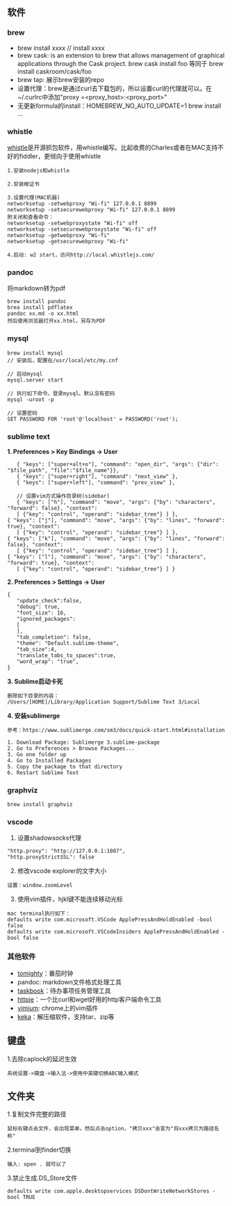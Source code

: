 ## 软件
### brew

- brew install xxxx // install xxxx
- brew cask: 
is an extension to brew that allows management of graphical applications through the Cask project.
brew cask install foo 等同于 brew install caskroom/cask/foo
- brew tap: 展示brew安装的repo
- 设置代理：brew是通过curl去下载包的，所以设置curl的代理就可以。在~/.curlrc中添加"proxy =<proxy_host>:<proxy_port>"
- 无更新formula的install：HOMEBREW_NO_AUTO_UPDATE=1 brew install ...



### whistle
[whistle](https://github.com/avwo/whistle/blob/master/README-zh_CN.md)是开源抓包软件，用whistle编写。比起收费的Charles或者在MAC支持不好的fiddler，更倾向于使用whistle

```
1.安装nodejs和whistle

2.安装根证书

3.设置代理(MAC机器)
networksetup -setwebproxy "Wi-fi" 127.0.0.1 8899
networksetup -setsecurewebproxy "Wi-fi" 127.0.0.1 8899
附关闭和查看命令：
networksetup -setwebproxystate "Wi-fi" off
networksetup -setsecurewebproxystate "Wi-fi" off
networksetup -getwebproxy "Wi-fi"
networksetup -getsecurewebproxy "Wi-fi"

4.启动: w2 start，访问http://local.whistlejs.com/
```

### pandoc
将markdown转为pdf

```
brew install pandoc
brea install pdflatex
pandoc xx.md -o xx.html
然后使用浏览器打开xx.html，另存为PDF
```

### mysql
```
brew install mysql
// 安装后，配置在/usr/local/etc/my.cnf

// 启动mysql
mysql.server start

// 执行如下命令，登录mysql。默认没有密码
mysql -uroot -p

// 设置密码
SET PASSWORD FOR 'root'@'localhost' = PASSWORD('root');

```

### sublime text
**1. Preferences > Key Bindings -> User**

 ```
 	{ "keys": ["super+alt+o"], "command": "open_dir", "args": {"dir": "$file_path", "file":"$file_name"}},
	{ "keys": ["super+right"], "command": "next_view" },
	{ "keys": ["super+left"], "command": "prev_view" },

	// 设置vim方式操作目录树(sidebar)
    { "keys": ["h"], "command": "move", "args": {"by": "characters", "forward": false}, "context":
    [ {"key": "control", "operand": "sidebar_tree"} ] },
{ "keys": ["j"], "command": "move", "args": {"by": "lines", "forward": true}, "context":
    [ {"key": "control", "operand": "sidebar_tree"} ] },
{ "keys": ["k"], "command": "move", "args": {"by": "lines", "forward": false}, "context":
    [ {"key": "control", "operand": "sidebar_tree"} ] },
{ "keys": ["l"], "command": "move", "args": {"by": "characters", "forward": true}, "context":
    [ {"key": "control", "operand": "sidebar_tree"} ] }
 ```
 
 **2. Preferences > Settings -> User**
 
 ```
 {
    "update_check":false,
	"debug": true,
	"font_size": 16,
	"ignored_packages":
	[
	],
	"tab_completion": false,
	"theme": "Default.sublime-theme",
	"tab_size":4,
	"translate_tabs_to_spaces":true,
	"word_wrap": "true",
}
 ```

**3. Sublime启动卡死**

```
删除如下目录的内容：
/Users/[HOME]/Library/Application Support/Sublime Text 3/Local
```

**4. 安装sublimerge**

```
参考：https://www.sublimerge.com/sm3/docs/quick-start.html#installation

1. Download Package: Sublimerge 3.sublime-package
2. Go to Preferences > Browse Packages...
3. Go one folder up
4. Go to Installed Packages
5. Copy the package to that directory
6. Restart Sublime Text
```

### graphviz
```
brew install graphviz
```

### vscode
1. 设置shadowsocks代理
```
"http.proxy": "http://127.0.0.1:1087",
"http.proxyStrictSSL": false
```

2. 修改vscode explorer的文字大小
```
设置：window.zoomLevel
```

3. 使用vim插件，hjkl键不能连续移动光标
```
mac terminal执行如下：
defaults write com.microsoft.VSCode ApplePressAndHoldEnabled -bool false
defaults write com.microsoft.VSCodeInsiders ApplePressAndHoldEnabled -bool false
```

### 其他软件
- [tomighty](http://tomighty.org/)：番茄时钟
- pandoc: markdown文件格式处理工具
- [taskbook](https://github.com/klaussinani/taskbook)：待办事项任务管理工具
- [httpie](https://github.com/jakubroztocil/httpie)：一个比curl和wget好用的http客户端命令工具
- [vimium](https://github.com/philc/vimium): chrome上的vim插件
- [keka](https://www.keka.io/zh-cn/)：解压缩软件，支持tar、zip等

## 键盘
1.去除caplock的延迟生效

```
系统设置->键盘->输入法->使用中英键切换ABC输入模式
```

## 文件夹
1.复制文件完整的路径

```
鼠标右键点击文件，会出现菜单。然后点击option，"拷贝xxx"会变为"将xxx拷贝为路径名称"
```

2.terminal到finder切换

```
输入: open . 就可以了
```

3.禁止生成.DS_Store文件
```
defaults write com.apple.desktopservices DSDontWriteNetworkStores -bool TRUE
```
